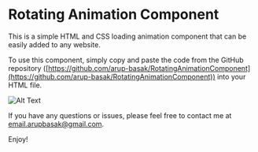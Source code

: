 # Rotating Animation Component

This is a simple HTML and CSS loading animation component that can be easily added to any website.

To use this component, simply copy and paste the code from the GitHub repository ([https://github.com/arup-basak/RotatingAnimationComponent](https://github.com/arup-basak/RotatingAnimationComponent)) into your HTML file.

![Alt Text](https://github.com/arup-basak/RotatingAnimationComponent/blob/master/example.gif)

If you have any questions or issues, please feel free to contact me at [email.arupbasak@gmail.com](mailto:email.arupbasak@gmail.com).

Enjoy!
